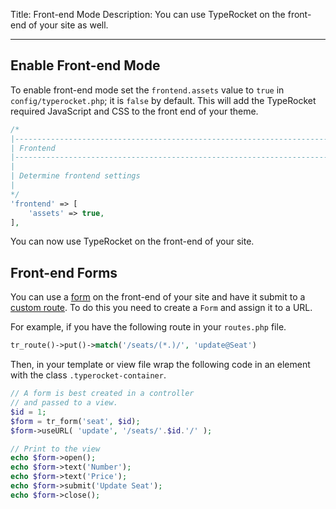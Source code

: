 Title: Front-end Mode
Description: You can use TypeRocket on the front-end of your site as well.

---

## Enable Front-end Mode

To enable front-end mode set the `frontend.assets` value to `true` in `config/typerocket.php`; it is `false` by default. This will add the TypeRocket required JavaScript and CSS to the front end of your theme.

```php
/*
|--------------------------------------------------------------------------
| Frontend
|--------------------------------------------------------------------------
|
| Determine frontend settings
|
*/
'frontend' => [
    'assets' => true,
],
```

You can now use TypeRocket on the front-end of your site.

## Front-end Forms

You can use a [form](/docs/v4/forms/) on the front-end of your site and have it submit to a [custom route](/docs/v4/routes/). To do this you need to create a `Form` and assign it to a URL.

For example, if you have the following route in your `routes.php` file.

```php
tr_route()->put()->match('/seats/(*.)/', 'update@Seat')
```

Then, in your template or view file wrap the following code in an element with the class `.typerocket-container`.

```php
// A form is best created in a controller
// and passed to a view.
$id = 1;
$form = tr_form('seat', $id);
$form->useURL( 'update', '/seats/'.$id.'/' );

// Print to the view
echo $form->open();
echo $form->text('Number');
echo $form->text('Price');
echo $form->submit('Update Seat');
echo $form->close();
```